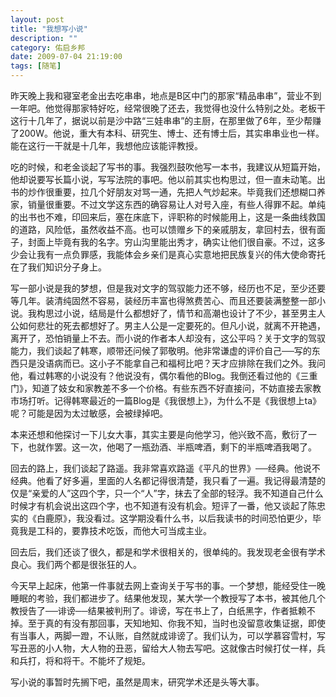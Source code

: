 ```yaml
---
layout: post
title: "我想写小说"
description: ""
category: 佑启乡邦
date: 2009-07-04 21:19:00
tags: [随笔]
---
```


昨天晚上我和寝室老金出去吃串串，地点是B区中门的那家“精品串串”，营业不到一年吧。他觉得那家特好吃，经常很晚了还去，我觉得也没什么特别之处。老板干这行十几年了，据说以前是沙中路“三娃串串”的主厨，在那里做了6年，至少帮赚了200W。他说，重大有本科、研究生、博士、还有博士后，其实串串业也一样。能在这行一干就是十几年，我想他应该能评教授。

吃的时候，和老金谈起了写书的事。我强烈鼓吹他写一本书，我建议从短篇开始，他却说要写长篇小说，写写法院的事吧。他以前其实也构思过，但一直未动笔。出书的炒作很重要，拉几个好朋友对骂一通，先把人气炒起来。毕竟我们还想糊口养家，销量很重要。不过文学这东西的确容易让人对号入座，有些人得罪不起。单纯的出书也不难，印回来后，塞在床底下，评职称的时候能用上，这是一条曲线救国的道路，风险低，虽然收益不高。也可以馈赠乡下的亲戚朋友，拿回村去，很有面子，封面上毕竟有我的名字。穷山沟里能出秀才，确实让他们很自豪。不过，这多少会让我有一点负罪感，我能体会乡亲们是真心实意地把民族复兴的伟大使命寄托在了我们知识分子身上。

写一部小说是我的梦想，但是我对文字的驾驭能力还不够，经历也不足，至少还要等几年。装清纯固然不容易，装经历丰富也得煞费苦心、而且还要装满整整一部小说。我构思过小说，结局是什么都想好了，情节和高潮也设计了不少，甚至男主人公如何悲壮的死去都想好了。男主人公是一定要死的。但凡小说，就离不开艳遇，离开了，恐怕销量上不去。而小说的作者本人却没有，这公平吗？关于文字的驾驭能力，我们谈起了韩寒，顺带还问候了郭敬明。他非常谦虚的评价自己──写的东西只是没语病而已。这小子不能拿自己和福柯比吧？天才应排除在我们之外。我问他，看过韩寒的小说没有？他说没有，偶尔看他的Blog。我倒还看过他的《三重门》，知道了妓女和家教差不多一个价格。有些东西不好直接问，不妨直接去家教市场打听。记得韩寒最近的一篇Blog是《我很想上》，为什么不是《我很想上ta》呢？可能是因为太过敏感，会被绿掉吧。

本来还想和他探讨一下儿女大事，其实主要是向他学习，他兴致不高，敷衍了一下，也就作罢。这一次，他喝了一瓶劲酒、半瓶啤酒，剩下的半瓶啤酒我喝了。

回去的路上，我们谈起了路遥。我非常喜欢路遥《平凡的世界》──经典。他说不经典。他看了好多遍，里面的人名都记得很清楚，我只看了一遍。我记得最清楚的仅是“亲爱的人”这四个字，只一个“人”字，抹去了全部的轻浮。我不知道自己什么时候才有机会说出这四个字，也不知道有没有机会。短评了一番，他又谈起了陈忠实的《白鹿原》，我没看过。这学期没看什么书，以后我读书的时间恐怕更少，毕竟我是工科的，要靠技术吃饭，而他大可当成主业。

回去后，我们还谈了很久，都是和学术很相关的，很单纯的。我发现老金很有学术良心。我们两个都是很张狂的人。

今天早上起床，他第一件事就去网上查询关于写书的事。一个梦想，能经受住一晚睡眠的考验，我们都进步了。结果他发现，某大学一个教授写了本书，被其他几个教授告了──诽谤──结果被判刑了。诽谤，写在书上了，白纸黑字，作者抵赖不掉。至于真的有没有那回事，天知地知、你我不知，当时也没留意收集证据，即使有当事人，两脚一蹬，不认账，自然就成诽谤了。我们认为，可以学慕容雪村，写写丑恶的小人物，大人物的丑恶，留给大人物去写吧。这就像古时候打仗一样，兵和兵打，将和将干。不能坏了规矩。

写小说的事暂时先搁下吧，虽然是周末，研究学术还是头等大事。